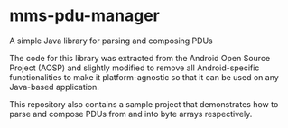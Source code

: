 # mms-pdu-manager
A simple Java library for parsing and composing PDUs

The code for this library was extracted from the Android Open Source Project (AOSP) and slightly modified to remove all Android-specific functionalities to make it platform-agnostic so that it can be used on any Java-based application.

This repository also contains a sample project that demonstrates how to parse and compose PDUs from and into byte arrays respectively.

